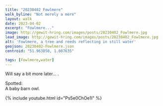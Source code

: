 ```yaml
---
title: "20230402 Fowlmere"
walk_byline: "Not merely a mere"
layout: walk
date: 2023-04-02
excerpt: "Fowlmere..."
image: http://gewit-hring.com/images/posts/20230402_Fowlmere.jpg
lead_image: http://gewit-hring.com/images/posts/20230402_Fowlmere.jpg
alt: 'Fowlmere, a tree and reeds reflecting in still water'
geojson: 20230402-Fowlmere.json
centroid: "51.963850, 1.007635"

tags: [Fowlmere,water]
---
```

Will say a bit more later... .


Spotted:   
A baby barn owl.

{% include youtube.html id="Ps5e0ChOe1I" %} 

